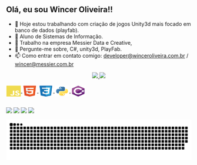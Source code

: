 
## Olá, eu sou Wincer Oliveira!!



- 🔭 Hoje estou trabalhando com criação de jogos Unity3d mais focado em banco de dados (playfab).
- 🌱 Aluno de Sistemas de Informação.
- 👯 Trabalho na empresa Messier Data e Creative,
- 💬 Pergunte-me sobre, C#, unity3d, PlayFab.
- 📫 Como entrar em contato comigo: developer@winceroliveira.com.br / wincer@messier.com.br

<div align="center">
  <a href="https://github.com/winceroliveira">
  <img height="180em" src="https://github-readme-stats.vercel.app/api?username=winceroliveira&show_icons=true&theme=algolia&include_all_commits=true&count_private=true"/>
  <img height="180em" src="https://github-readme-stats.vercel.app/api/top-langs/?username=winceroliveira&layout=compact&langs_count=7&theme=algolia"/>
</div>
<div style="display: inline_block"><br>
  <img align="center" alt="Wincer-Js" height="30" width="40" src="https://raw.githubusercontent.com/devicons/devicon/master/icons/javascript/javascript-plain.svg">
  <img align="center" alt="Wincer-HTML" height="30" width="40" src="https://raw.githubusercontent.com/devicons/devicon/master/icons/html5/html5-original.svg">
  <img align="center" alt="Wincer-CSS" height="30" width="40" src="https://raw.githubusercontent.com/devicons/devicon/master/icons/css3/css3-original.svg">
  <img align="center" alt="Wincer-Python" height="30" width="40" src="https://raw.githubusercontent.com/devicons/devicon/master/icons/python/python-original.svg">
  <img align="center" alt="Wincer-Csharp" height="30" width="40" src="https://raw.githubusercontent.com/devicons/devicon/master/icons/csharp/csharp-original.svg">
</div>
  
  ##
 
<div> 
  <a href="https://instagram.com/wincer.oliveira" target="_blank"><img src="https://img.shields.io/badge/-Instagram-%23E4405F?style=for-the-badge&logo=instagram&logoColor=white" target="_blank"></a>
 <a href="https://discord.gg/2XrQBAPr" target="_blank"><img src="https://img.shields.io/badge/Discord-7289DA?style=for-the-badge&logo=discord&logoColor=white" target="_blank"></a> 
  <a href = "mailto:wincer.developer@gmail.com"><img src="https://img.shields.io/badge/-Gmail-%23333?style=for-the-badge&logo=gmail&logoColor=white" target="_blank"></a>
  <a href=https://www.linkedin.com/in/wincer-oliveira-75a15921b/" target="_blank"><img src="https://img.shields.io/badge/-LinkedIn-%230077B5?style=for-the-badge&logo=linkedin&logoColor=white" target="_blank"></a> 
 
  ![Snake animation](https://github.com/winceroliveira/winceroliveira/blob/output/github-contribution-grid-snake.svg)
 
</div>
